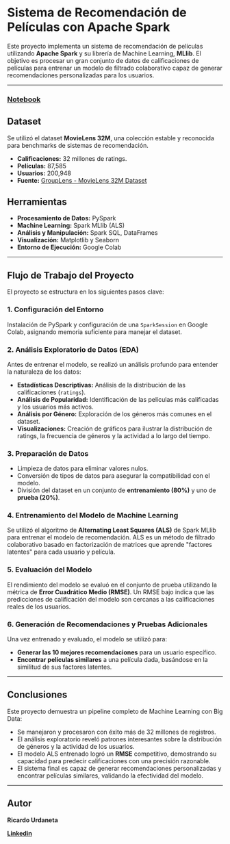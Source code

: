 # Sistema de Recomendación de Películas con Apache Spark

Este proyecto implementa un sistema de recomendación de películas utilizando **Apache Spark** y su librería de Machine Learning, **MLlib**. El objetivo es procesar un gran conjunto de datos de calificaciones de películas para entrenar un modelo de filtrado colaborativo capaz de generar recomendaciones personalizadas para los usuarios.

---

### [Notebook](https://github.com/Ricardouchub/Sistema-de-Recomendacion-de-Peliculas-con-Apache-Spark/blob/main/Notebook.ipynb)

## Dataset

Se utilizó el dataset **MovieLens 32M**, una colección estable y reconocida para benchmarks de sistemas de recomendación.

* **Calificaciones:** 32 millones de ratings.
* **Películas:** 87,585 
* **Usuarios:** 200,948 
* **Fuente:** [GroupLens - MovieLens 32M Dataset](https://grouplens.org/datasets/movielens/32m/)

##  Herramientas 

* **Procesamiento de Datos:** PySpark
* **Machine Learning:** Spark MLlib (ALS)
* **Análisis y Manipulación:** Spark SQL, DataFrames
* **Visualización:** Matplotlib y Seaborn
* **Entorno de Ejecución:** Google Colab

---

## Flujo de Trabajo del Proyecto

El proyecto se estructura en los siguientes pasos clave:

### 1. Configuración del Entorno
Instalación de PySpark y configuración de una `SparkSession` en Google Colab, asignando memoria suficiente para manejar el dataset.

### 2. Análisis Exploratorio de Datos (EDA)
Antes de entrenar el modelo, se realizó un análisis profundo para entender la naturaleza de los datos:
* **Estadísticas Descriptivas:** Análisis de la distribución de las calificaciones (`ratings`).
* **Análisis de Popularidad:** Identificación de las películas más calificadas y los usuarios más activos.
* **Análisis por Género:** Exploración de los géneros más comunes en el dataset.
* **Visualizaciones:** Creación de gráficos para ilustrar la distribución de ratings, la frecuencia de géneros y la actividad a lo largo del tiempo.

### 3. Preparación de Datos
* Limpieza de datos para eliminar valores nulos.
* Conversión de tipos de datos para asegurar la compatibilidad con el modelo.
* División del dataset en un conjunto de **entrenamiento (80%)** y uno de **prueba (20%)**.

### 4. Entrenamiento del Modelo de Machine Learning
Se utilizó el algoritmo de **Alternating Least Squares (ALS)** de Spark MLlib para entrenar el modelo de recomendación. ALS es un método de filtrado colaborativo basado en factorización de matrices que aprende "factores latentes" para cada usuario y película.

### 5. Evaluación del Modelo
El rendimiento del modelo se evaluó en el conjunto de prueba utilizando la métrica de **Error Cuadrático Medio (RMSE)**. Un RMSE bajo indica que las predicciones de calificación del modelo son cercanas a las calificaciones reales de los usuarios.

### 6. Generación de Recomendaciones y Pruebas Adicionales
Una vez entrenado y evaluado, el modelo se utilizó para:
* **Generar las 10 mejores recomendaciones** para un usuario específico.
* **Encontrar películas similares** a una película dada, basándose en la similitud de sus factores latentes.

---


## Conclusiones

Este proyecto demuestra un pipeline completo de Machine Learning con Big Data:
* Se manejaron y procesaron con éxito más de 32 millones de registros.
* El análisis exploratorio reveló patrones interesantes sobre la distribución de géneros y la actividad de los usuarios.
* El modelo ALS entrenado logró un **RMSE** competitivo, demostrando su capacidad para predecir calificaciones con una precisión razonable.
* El sistema final es capaz de generar recomendaciones personalizadas y encontrar películas similares, validando la efectividad del modelo.


---

## Autor
**Ricardo Urdaneta**

**[Linkedin](https://www.linkedin.com/in/ricardourdanetacastro/)**
